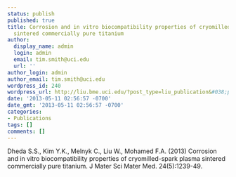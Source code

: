```yaml
---
status: publish
published: true
title: Corrosion and in vitro biocompatibility properties of cryomilled-spark plasma
  sintered commercially pure titanium
author:
  display_name: admin
  login: admin
  email: tim.smith@uci.edu
  url: ''
author_login: admin
author_email: tim.smith@uci.edu
wordpress_id: 240
wordpress_url: http://liu.bme.uci.edu/?post_type=liu_publication&#038;p=240
date: '2013-05-11 02:56:57 -0700'
date_gmt: '2013-05-11 02:56:57 -0700'
categories:
- Publications
tags: []
comments: []
---
```

<p>Dheda S.S., Kim Y.K., Melnyk C., Liu W., Mohamed F.A. (2013) Corrosion and in vitro biocompatibility properties of cryomilled-spark plasma sintered commercially pure titanium. J Mater Sci Mater Med. 24(5):1239-49.</p>

